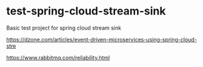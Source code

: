 # test-spring-cloud-stream-sink
Basic test project for spring cloud stream sink

https://dzone.com/articles/event-driven-microservices-using-spring-cloud-stre

https://www.rabbitmq.com/reliability.html
